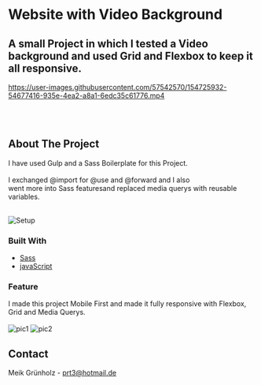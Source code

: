 # Website with Video Background 

## A small Project in which I tested a Video background and used Grid and Flexbox to keep it all responsive.


https://user-images.githubusercontent.com/57542570/154725932-54677416-935e-4ea2-a8a1-6edc35c61776.mp4



<br><br>









<!-- ABOUT THE PROJECT -->
## About The Project

I have used Gulp and a Sass Boilerplate for this Project. <br><br>
I exchanged @import for @use and @forward and I also <br>
went more into Sass featuresand replaced media querys with reusable variables. <br><br>

![Setup](https://user-images.githubusercontent.com/57542570/154727579-77815ed9-2f64-4129-a28b-14e9004c5b7b.png)




### Built With


* [Sass](https://sass-lang.com/)
* [javaScript](https://developer.mozilla.org/de/docs/Web/JavaScript/)



### Feature

I made this project Mobile First and made it fully responsive with Flexbox, Grid and Media Querys. <br> <br>
![pic1](https://user-images.githubusercontent.com/57542570/154726904-9ffd9114-8703-4fd7-ab4a-dbe23598cf27.png)
![pic2](https://user-images.githubusercontent.com/57542570/154726920-a356ef46-595d-4bc7-a4e1-a4ea09573415.png)


<!-- CONTACT -->
## Contact

Meik Grünholz -  prt3@hotmail.de 

<br>










